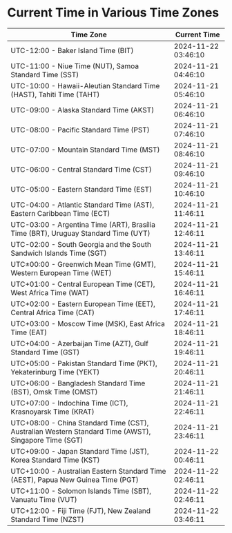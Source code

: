 # Current Time in Various Time Zones

| Time Zone | Current Time |
|-----------|--------------|
| UTC-12:00 - Baker Island Time (BIT) | 2024-11-22 03:46:10 |
| UTC-11:00 - Niue Time (NUT), Samoa Standard Time (SST) | 2024-11-21 04:46:10 |
| UTC-10:00 - Hawaii-Aleutian Standard Time (HAST), Tahiti Time (TAHT) | 2024-11-21 05:46:10 |
| UTC-09:00 - Alaska Standard Time (AKST) | 2024-11-21 06:46:10 |
| UTC-08:00 - Pacific Standard Time (PST) | 2024-11-21 07:46:10 |
| UTC-07:00 - Mountain Standard Time (MST) | 2024-11-21 08:46:10 |
| UTC-06:00 - Central Standard Time (CST) | 2024-11-21 09:46:10 |
| UTC-05:00 - Eastern Standard Time (EST) | 2024-11-21 10:46:10 |
| UTC-04:00 - Atlantic Standard Time (AST), Eastern Caribbean Time (ECT) | 2024-11-21 11:46:11 |
| UTC-03:00 - Argentina Time (ART), Brasília Time (BRT), Uruguay Standard Time (UYT) | 2024-11-21 12:46:11 |
| UTC-02:00 - South Georgia and the South Sandwich Islands Time (SGT) | 2024-11-21 13:46:11 |
| UTC±00:00 - Greenwich Mean Time (GMT), Western European Time (WET) | 2024-11-21 15:46:11 |
| UTC+01:00 - Central European Time (CET), West Africa Time (WAT) | 2024-11-21 16:46:11 |
| UTC+02:00 - Eastern European Time (EET), Central Africa Time (CAT) | 2024-11-21 17:46:11 |
| UTC+03:00 - Moscow Time (MSK), East Africa Time (EAT) | 2024-11-21 18:46:11 |
| UTC+04:00 - Azerbaijan Time (AZT), Gulf Standard Time (GST) | 2024-11-21 19:46:11 |
| UTC+05:00 - Pakistan Standard Time (PKT), Yekaterinburg Time (YEKT) | 2024-11-21 20:46:11 |
| UTC+06:00 - Bangladesh Standard Time (BST), Omsk Time (OMST) | 2024-11-21 21:46:11 |
| UTC+07:00 - Indochina Time (ICT), Krasnoyarsk Time (KRAT) | 2024-11-21 22:46:11 |
| UTC+08:00 - China Standard Time (CST), Australian Western Standard Time (AWST), Singapore Time (SGT) | 2024-11-21 23:46:11 |
| UTC+09:00 - Japan Standard Time (JST), Korea Standard Time (KST) | 2024-11-22 00:46:11 |
| UTC+10:00 - Australian Eastern Standard Time (AEST), Papua New Guinea Time (PGT) | 2024-11-22 02:46:11 |
| UTC+11:00 - Solomon Islands Time (SBT), Vanuatu Time (VUT) | 2024-11-22 02:46:11 |
| UTC+12:00 - Fiji Time (FJT), New Zealand Standard Time (NZST) | 2024-11-22 03:46:11 |
